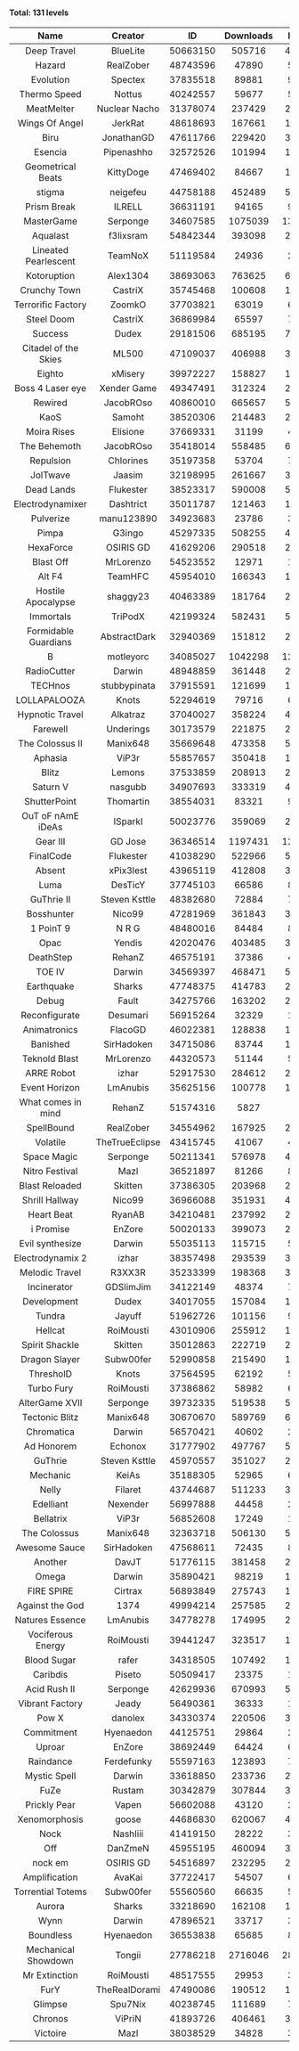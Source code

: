 #### Total: 131 levels

| Name | Creator | ID | Downloads | Likes |
|:---:|:---:|:---:|:---:|:---:|
| Deep Travel | BlueLite | 50663150 | 505716 | 45543
| Hazard | RealZober | 48743596 | 47890 | 5176
| Evolution | Spectex | 37835518 | 89881 | 9024
| Thermo Speed | Nottus | 40242557 | 59677 | 5566
| MeatMelter | Nuclear Nacho | 31378074 | 237429 | 25094
| Wings Of Angel | JerkRat | 48618693 | 167661 | 17270
| Biru | JonathanGD | 47611766 | 229420 | 31155
| Esencia | Pipenashho | 32572526 | 101994 | 12303
| Geometrical Beats | KittyDoge | 47469402 | 84667 | 10077
| stigma | neigefeu | 44758188 | 452489 | 52227
| Prism Break | ILRELL | 36631191 | 94165 | 9926
| MasterGame | Serponge | 34607585 | 1075039 | 131458
| Aqualast | f3lixsram | 54842344 | 393098 | 26536
| Lineated Pearlescent | TeamNoX | 51119584 | 24936 | 2971
| Kotoruption | Alex1304 | 38693063 | 763625 | 67995
| Crunchy Town | CastriX | 35745468 | 100608 | 13862
| Terrorific Factory | ZoomkO | 37703821 | 63019 | 6271
| Steel Doom | CastriX | 36869984 | 65597 | 7966
| Success | Dudex | 29181506 | 685195 | 77837
| Citadel of the Skies | ML500 | 47109037 | 406988 | 32528
| Eighto | xMisery | 39972227 | 158827 | 13937
| Boss 4 Laser eye | Xender Game | 49347491 | 312324 | 26899
| Rewired | JacobROso | 40860010 | 665657 | 51061
| KaoS | Samoht | 38520306 | 214483 | 24096
| Moira Rises | Elisione | 37669331 | 31199 | 4641
| The Behemoth | JacobROso | 35418014 | 558485 | 65145
| Repulsion | Chlorines | 35197358 | 53704 | 7135
| JolTwave | Jaasim | 32198995 | 261667 | 34335
| Dead Lands | Flukester | 38523317 | 590008 | 59997
| Electrodynamixer | Dashtrict | 35011787 | 121463 | 16849
| Pulverize | manu123890 | 34923683 | 23786 | 3722
| Pimpa | G3ingo | 45297335 | 508255 | 42368
| HexaForce | OSIRIS GD | 41629206 | 290518 | 22683
| Blast Off | MrLorenzo | 54523552 | 12971 | 1406
| Alt F4 | TeamHFC | 45954010 | 166343 | 13840
| Hostile Apocalypse | shaggy23 | 40463389 | 181764 | 25940
| Immortals | TriPodX | 42199324 | 582431 | 51422
| Formidable Guardians | AbstractDark | 32940369 | 151812 | 21789
| B | motleyorc | 34085027 | 1042298 | 125443
| RadioCutter | Darwin | 48948859 | 361448 | 25729
| TECHnos | stubbypinata | 37915591 | 121699 | 13755
| LOLLAPALOOZA | Knots | 52294619 | 79716 | 6852
| Hypnotic Travel | Alkatraz | 37040027 | 358224 | 48991
| Farewell | Underings | 30173579 | 221875 | 28198
| The Colossus II | Manix648 | 35669648 | 473358 | 52140
| Aphasia | ViP3r | 55857657 | 350418 | 17346
| Blitz | Lemons | 37533859 | 208913 | 25078
| Saturn V | nasgubb | 34907693 | 333319 | 41402
| ShutterPoint | Thomartin | 38554031 | 83321 | 9555
| OuT oF nAmE iDeAs | ISparkI | 50023776 | 359069 | 28164
| Gear III | GD Jose | 36346514 | 1197431 | 121209
| FinalCode | Flukester | 41038290 | 522966 | 51417
| Absent | xPix3lest | 43965119 | 412808 | 31974
| Luma | DesTicY | 37745103 | 66586 | 8335
| GuThrie II | Steven Ksttle | 48382680 | 72884 | 7499
| Bosshunter | Nico99 | 47281969 | 361843 | 31975
| 1 PoinT 9 | N R G | 48480016 | 84484 | 8246
| Opac | Yendis | 42020476 | 403485 | 39653
| DeathStep | RehanZ | 46575191 | 37386 | 4131
| TOE IV | Darwin | 34569397 | 468471 | 54315
| Earthquake  | Sharks | 47748375 | 414783 | 23196
| Debug | Fault | 34275766 | 163202 | 20071
| Reconfigurate | Desumari | 56915264 | 32329 | 1665
| Animatronics | FlacoGD | 46022381 | 128838 | 13311
| Banished | SirHadoken | 34715086 | 83744 | 10518
| Teknold Blast | MrLorenzo | 44320573 | 51144 | 5106
| ARRE Robot | izhar | 52917530 | 284612 | 26532
| Event Horizon | LmAnubis | 35625156 | 100778 | 12172
| What comes in mind | RehanZ | 51574316 | 5827 | 538
| SpellBound | RealZober | 34554962 | 167925 | 22659
| Volatile | TheTrueEclipse | 43415745 | 41067 | 4165
| Space Magic | Serponge | 50211341 | 576978 | 48198
| Nitro Festival | Mazl | 36521897 | 81266 | 8598
| Blast Reloaded | Skitten | 37386305 | 203968 | 22123
| Shrill Hallway | Nico99 | 36966088 | 351931 | 46277
| Heart Beat | RyanAB | 34210481 | 237992 | 29195
| i Promise | EnZore | 50020133 | 399073 | 23867
| Evil synthesize | Darwin | 55035113 | 115715 | 5750
| Electrodynamix 2 | izhar | 38357498 | 293539 | 33926
| Melodic Travel | R3XX3R | 35233399 | 198368 | 32177
| Incinerator | GDSlimJim | 34122149 | 48374 | 7281
| Development | Dudex | 34017055 | 157084 | 17955
| Tundra | Jayuff | 51962726 | 101156 | 9735
| Hellcat | RoiMousti | 43010906 | 255912 | 18373
| Spirit Shackle | Skitten | 35012863 | 222719 | 29478
| Dragon Slayer | Subw00fer | 52990858 | 215490 | 17023
| ThresholD | Knots | 37564595 | 62192 | 5460
| Turbo Fury | RoiMousti | 37386862 | 58982 | 6798
| AlterGame XVII | Serponge | 39732335 | 519538 | 53526
| Tectonic Blitz | Manix648 | 30670670 | 589769 | 60050
| Chromatica | Darwin | 56570421 | 40602 | 2985
| Ad Honorem | Echonox | 31777902 | 497767 | 50929
| GuThrie | Steven Ksttle | 45970557 | 351027 | 26761
| Mechanic | KeiAs | 35188305 | 52965 | 6544
| Nelly | Filaret | 43744687 | 511233 | 35934
| Edelliant | Nexender | 56997888 | 44458 | 2160
| Bellatrix | ViP3r | 56852608 | 17249 | 1296
| The Colossus | Manix648 | 32363718 | 506130 | 53338
| Awesome Sauce | SirHadoken | 47568611 | 72435 | 8091
| Another | DavJT | 51776115 | 381458 | 28960
| Omega | Darwin | 35890421 | 98219 | 12155
| FIRE SPIRE | Cirtrax | 56893849 | 275743 | 15566
| Against the God | 1374 | 49994214 | 257585 | 25970
| Natures Essence | LmAnubis | 34778278 | 174995 | 22791
| Vociferous Energy | RoiMousti | 39441247 | 323517 | 13188
| Blood Sugar | rafer | 34318505 | 107492 | 13226
| Caribdis | Piseto | 50509417 | 23375 | 1989
| Acid Rush II | Serponge | 42629936 | 670993 | 56188
| Vibrant Factory | Jeady | 56490361 | 36333 | 1913
| Pow X | danolex | 34330374 | 220506 | 32153
| Commitment | Hyenaedon | 44125751 | 29864 | 2017
| Uproar | EnZore | 38692449 | 64424 | 6250
| Raindance | Ferdefunky | 55597163 | 123893 | 7584
| Mystic Spell | Darwin | 33618850 | 233736 | 26419
| FuZe | Rustam | 30342879 | 307844 | 31023
| Prickly Pear | Vapen | 56602088 | 43120 | 2266
| Xenomorphosis | goose | 44686830 | 620067 | 45575
| Nock | NashIiii | 41419150 | 28222 | 3194
| Off | DanZmeN | 45955195 | 460094 | 39417
| nock em | OSIRIS GD | 54516897 | 232295 | 23141
| Amplification | AvaKai | 37722417 | 54507 | 6548
| Torrential Totems | Subw00fer | 55560560 | 66635 | 5441
| Aurora | Sharks | 33218690 | 162108 | 17057
| Wynn | Darwin | 47896521 | 33717 | 3998
| Boundless | Hyenaedon | 36553838 | 65685 | 8221
| Mechanical Showdown | Tongii | 27786218 | 2716046 | 283518
| Mr Extinction | RoiMousti | 48517555 | 29953 | 3304
| FurY | TheRealDorami | 47490086 | 190512 | 19505
| Glimpse | Spu7Nix | 40238745 | 111689 | 7790
| Chronos | ViPriN | 41893726 | 406461 | 35865
| Victoire | Mazl | 38038529 | 34828 | 3742
